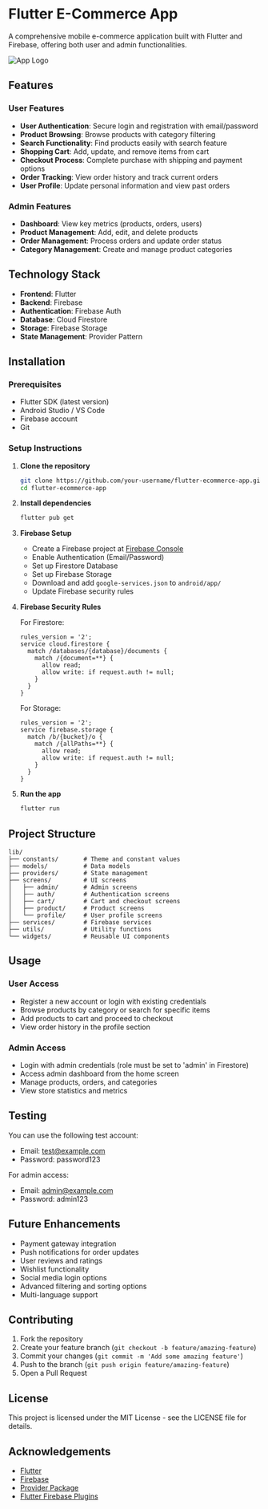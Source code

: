 # Flutter E-Commerce App

A comprehensive mobile e-commerce application built with Flutter and Firebase, offering both user and admin functionalities.

![App Logo](assets/images/logo.png)

## Features

### User Features
- **User Authentication**: Secure login and registration with email/password
- **Product Browsing**: Browse products with category filtering
- **Search Functionality**: Find products easily with search feature
- **Shopping Cart**: Add, update, and remove items from cart
- **Checkout Process**: Complete purchase with shipping and payment options
- **Order Tracking**: View order history and track current orders
- **User Profile**: Update personal information and view past orders

### Admin Features
- **Dashboard**: View key metrics (products, orders, users)
- **Product Management**: Add, edit, and delete products
- **Order Management**: Process orders and update order status
- **Category Management**: Create and manage product categories

## Technology Stack

- **Frontend**: Flutter
- **Backend**: Firebase
- **Authentication**: Firebase Auth
- **Database**: Cloud Firestore
- **Storage**: Firebase Storage
- **State Management**: Provider Pattern

## Installation

### Prerequisites
- Flutter SDK (latest version)
- Android Studio / VS Code
- Firebase account
- Git

### Setup Instructions

1. **Clone the repository**
   ```bash
   git clone https://github.com/your-username/flutter-ecommerce-app.git
   cd flutter-ecommerce-app
   ```

2. **Install dependencies**
   ```bash
   flutter pub get
   ```

3. **Firebase Setup**
   - Create a Firebase project at [Firebase Console](https://console.firebase.google.com/)
   - Enable Authentication (Email/Password)
   - Set up Firestore Database
   - Set up Firebase Storage
   - Download and add `google-services.json` to `android/app/`
   - Update Firebase security rules

4. **Firebase Security Rules**

   For Firestore:
   ```
   rules_version = '2';
   service cloud.firestore {
     match /databases/{database}/documents {
       match /{document=**} {
         allow read;
         allow write: if request.auth != null;
       }
     }
   }
   ```

   For Storage:
   ```
   rules_version = '2';
   service firebase.storage {
     match /b/{bucket}/o {
       match /{allPaths=**} {
         allow read;
         allow write: if request.auth != null;
       }
     }
   }
   ```

5. **Run the app**
   ```bash
   flutter run
   ```

## Project Structure

```
lib/
├── constants/       # Theme and constant values
├── models/          # Data models
├── providers/       # State management
├── screens/         # UI screens
│   ├── admin/       # Admin screens
│   ├── auth/        # Authentication screens
│   ├── cart/        # Cart and checkout screens
│   ├── product/     # Product screens
│   └── profile/     # User profile screens
├── services/        # Firebase services
├── utils/           # Utility functions
└── widgets/         # Reusable UI components
```

## Usage

### User Access
- Register a new account or login with existing credentials
- Browse products by category or search for specific items
- Add products to cart and proceed to checkout
- View order history in the profile section

### Admin Access
- Login with admin credentials (role must be set to 'admin' in Firestore)
- Access admin dashboard from the home screen
- Manage products, orders, and categories
- View store statistics and metrics

## Testing

You can use the following test account:
- Email: test@example.com
- Password: password123

For admin access:
- Email: admin@example.com
- Password: admin123

## Future Enhancements

- Payment gateway integration
- Push notifications for order updates
- User reviews and ratings
- Wishlist functionality
- Social media login options
- Advanced filtering and sorting options
- Multi-language support

## Contributing

1. Fork the repository
2. Create your feature branch (`git checkout -b feature/amazing-feature`)
3. Commit your changes (`git commit -m 'Add some amazing feature'`)
4. Push to the branch (`git push origin feature/amazing-feature`)
5. Open a Pull Request

## License

This project is licensed under the MIT License - see the LICENSE file for details.

## Acknowledgements

- [Flutter](https://flutter.dev/)
- [Firebase](https://firebase.google.com/)
- [Provider Package](https://pub.dev/packages/provider)
- [Flutter Firebase Plugins](https://github.com/firebase/flutterfire)